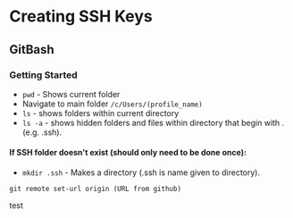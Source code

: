 # Creating SSH Keys

## GitBash

### Getting Started

- `pwd` - Shows current folder
- Navigate to main folder `/c/Users/(profile_name)`
- `ls` - shows folders within current directory
- `ls -a` - shows hidden folders and files within directory that begin with . (e.g. .ssh).

#### If SSH folder doesn't exist (should only need to be done once):

- `mkdir .ssh` - Makes a directory (.ssh is name given to directory).



`git remote set-url origin (URL from github)`

test